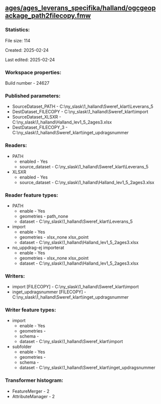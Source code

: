 ﻿## [ages/ages_leverans_specifika/halland/ogcgeopackage_path2filecopy.fmw](https://github.com/kicki58/kix_working_dir/blob/master/ages/ages_leverans_specifika/halland/ogcgeopackage_path2filecopy.fmw)

### Statistics:
File size: 114

Created: 2025-02-24

Last edited: 2025-02-24


### Workspace properties:
Build number    - 24627

### Published parameters:
*  SourceDataset_PATH    -   C:\ny_slask\1_halland\Sweref_klart\Leverans_5
*  DestDataset_FILECOPY    -   C:\ny_slask\1_halland\Sweref_klart\import
*  SourceDataset_XLSXR    -   C:\ny_slask\1_halland\Halland_lev1_5_2ages3.xlsx
*  DestDataset_FILECOPY_3    -   C:\ny_slask\1_halland\Sweref_klart\inget_updragsnummer

### Readers:
*  PATH
    * enabled    -  Yes
    * source_dataset    -   C:\ny_slask\1_halland\Sweref_klart\Leverans_5
*  XLSXR
    * enabled    -  Yes
    * source_dataset    -   C:\ny_slask\1_halland\Halland_lev1_5_2ages3.xlsx

### Reader feature types:
*  PATH
    * enable - Yes
    * geometries - path_none
    * dataset - C:\ny_slask\1_halland\Sweref_klart\Leverans_5
*  import
    * enable - Yes
    * geometries - xlsx_none xlsx_point
    * dataset - C:\ny_slask\1_halland\Halland_lev1_5_2ages3.xlsx
*  no_uppdrag-ej importerat
    * enable - Yes
    * geometries - xlsx_none xlsx_point
    * dataset - C:\ny_slask\1_halland\Halland_lev1_5_2ages3.xlsx


### Writers:
*  import [FILECOPY]    -   C:\ny_slask\1_halland\Sweref_klart\import
*  inget_updragsnummer [FILECOPY]    -   C:\ny_slask\1_halland\Sweref_klart\inget_updragsnummer

### Writer feature types:
*  import
    * enable - Yes
    * geometries - 
    * schema - 
    * dataset - C:\ny_slask\1_halland\Sweref_klart\import
*  subfolder
    * enable - Yes
    * geometries - 
    * schema - 
    * dataset - C:\ny_slask\1_halland\Sweref_klart\inget_updragsnummer

### Transformer histogram:
*  FeatureMerger    -   2
*  AttributeManager    -   2

